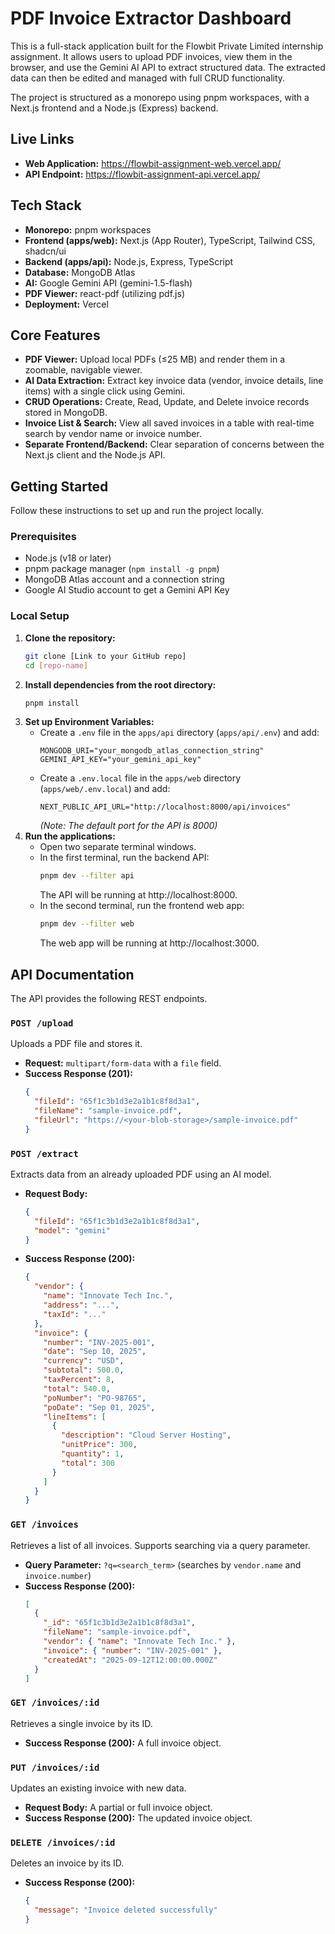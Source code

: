 # PDF Invoice Extractor Dashboard

This is a full-stack application built for the Flowbit Private Limited internship assignment. It allows users to upload PDF invoices, view them in the browser, and use the Gemini AI API to extract structured data. The extracted data can then be edited and managed with full CRUD functionality.

The project is structured as a monorepo using pnpm workspaces, with a Next.js frontend and a Node.js (Express) backend.

## Live Links

- **Web Application:** https://flowbit-assignment-web.vercel.app/
- **API Endpoint:** https://flowbit-assignment-api.vercel.app/

## Tech Stack

- **Monorepo:** pnpm workspaces
- **Frontend (apps/web):** Next.js (App Router), TypeScript, Tailwind CSS, shadcn/ui
- **Backend (apps/api):** Node.js, Express, TypeScript
- **Database:** MongoDB Atlas
- **AI:** Google Gemini API (gemini-1.5-flash)
- **PDF Viewer:** react-pdf (utilizing pdf.js)
- **Deployment:** Vercel

## Core Features

- **PDF Viewer:** Upload local PDFs (≤25 MB) and render them in a zoomable, navigable viewer.
- **AI Data Extraction:** Extract key invoice data (vendor, invoice details, line items) with a single click using Gemini.
- **CRUD Operations:** Create, Read, Update, and Delete invoice records stored in MongoDB.
- **Invoice List & Search:** View all saved invoices in a table with real-time search by vendor name or invoice number.
- **Separate Frontend/Backend:** Clear separation of concerns between the Next.js client and the Node.js API.

## Getting Started

Follow these instructions to set up and run the project locally.

### Prerequisites

- Node.js (v18 or later)
- pnpm package manager (`npm install -g pnpm`)
- MongoDB Atlas account and a connection string
- Google AI Studio account to get a Gemini API Key

### Local Setup

1. **Clone the repository:**
   ```bash
   git clone [Link to your GitHub repo]
   cd [repo-name]
   ```
2. **Install dependencies from the root directory:**
   ```bash
   pnpm install
   ```
3. **Set up Environment Variables:**
   - Create a `.env` file in the `apps/api` directory (`apps/api/.env`) and add:
     ```env
     MONGODB_URI="your_mongodb_atlas_connection_string"
     GEMINI_API_KEY="your_gemini_api_key"
     ```
   - Create a `.env.local` file in the `apps/web` directory (`apps/web/.env.local`) and add:
     ```env
     NEXT_PUBLIC_API_URL="http://localhost:8000/api/invoices"
     ```
     _(Note: The default port for the API is 8000)_
4. **Run the applications:**
   - Open two separate terminal windows.
   - In the first terminal, run the backend API:
     ```bash
     pnpm dev --filter api
     ```
     The API will be running at http://localhost:8000.
   - In the second terminal, run the frontend web app:
     ```bash
     pnpm dev --filter web
     ```
     The web app will be running at http://localhost:3000.

## API Documentation

The API provides the following REST endpoints.

### `POST /upload`

Uploads a PDF file and stores it.

- **Request:** `multipart/form-data` with a `file` field.
- **Success Response (201):**
  ```json
  {
    "fileId": "65f1c3b1d3e2a1b1c8f8d3a1",
    "fileName": "sample-invoice.pdf",
    "fileUrl": "https://<your-blob-storage>/sample-invoice.pdf"
  }
  ```

### `POST /extract`

Extracts data from an already uploaded PDF using an AI model.

- **Request Body:**
  ```json
  {
    "fileId": "65f1c3b1d3e2a1b1c8f8d3a1",
    "model": "gemini"
  }
  ```
- **Success Response (200):**
  ```json
  {
    "vendor": {
      "name": "Innovate Tech Inc.",
      "address": "...",
      "taxId": "..."
    },
    "invoice": {
      "number": "INV-2025-001",
      "date": "Sep 10, 2025",
      "currency": "USD",
      "subtotal": 500.0,
      "taxPercent": 8,
      "total": 540.0,
      "poNumber": "PO-98765",
      "poDate": "Sep 01, 2025",
      "lineItems": [
        {
          "description": "Cloud Server Hosting",
          "unitPrice": 300,
          "quantity": 1,
          "total": 300
        }
      ]
    }
  }
  ```

### `GET /invoices`

Retrieves a list of all invoices. Supports searching via a query parameter.

- **Query Parameter:** `?q=<search_term>` (searches by `vendor.name` and `invoice.number`)
- **Success Response (200):**
  ```json
  [
    {
      "_id": "65f1c3b1d3e2a1b1c8f8d3a1",
      "fileName": "sample-invoice.pdf",
      "vendor": { "name": "Innovate Tech Inc." },
      "invoice": { "number": "INV-2025-001" },
      "createdAt": "2025-09-12T12:00:00.000Z"
    }
  ]
  ```

### `GET /invoices/:id`

Retrieves a single invoice by its ID.

- **Success Response (200):** A full invoice object.

### `PUT /invoices/:id`

Updates an existing invoice with new data.

- **Request Body:** A partial or full invoice object.
- **Success Response (200):** The updated invoice object.

### `DELETE /invoices/:id`

Deletes an invoice by its ID.

- **Success Response (200):**
  ```json
  {
    "message": "Invoice deleted successfully"
  }
  ```
